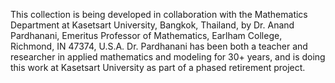 This collection is being developed in collaboration with the Mathematics Department 
at Kasetsart University, Bangkok, Thailand, by Dr. Anand Pardhanani, Emeritus Professor 
of Mathematics, Earlham College, Richmond, IN 47374, U.S.A.  Dr. Pardhanani has been 
both a teacher and researcher in applied mathematics and modeling for 30+ years, 
and is doing this work at Kasetsart University as part of a phased 
retirement project.
